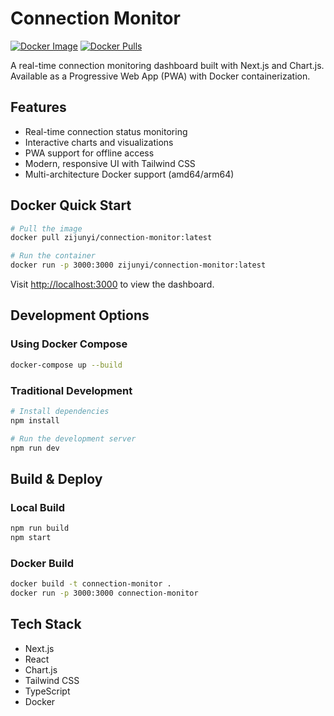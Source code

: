 # Connection Monitor

[![Docker Image](https://img.shields.io/docker/v/zijunyi/connection-monitor?sort=semver&logo=docker)](https://hub.docker.com/r/zijunyi/connection-monitor)
[![Docker Pulls](https://img.shields.io/docker/pulls/zijunyi/connection-monitor?logo=docker)](https://hub.docker.com/r/zijunyi/connection-monitor)

A real-time connection monitoring dashboard built with Next.js and Chart.js. Available as a Progressive Web App (PWA) with Docker containerization.

## Features

- Real-time connection status monitoring
- Interactive charts and visualizations
- PWA support for offline access
- Modern, responsive UI with Tailwind CSS
- Multi-architecture Docker support (amd64/arm64)

## Docker Quick Start

```bash
# Pull the image
docker pull zijunyi/connection-monitor:latest

# Run the container
docker run -p 3000:3000 zijunyi/connection-monitor:latest
```

Visit [http://localhost:3000](http://localhost:3000) to view the dashboard.

## Development Options

### Using Docker Compose
```bash
docker-compose up --build
```

### Traditional Development
```bash
# Install dependencies
npm install

# Run the development server
npm run dev
```

## Build & Deploy

### Local Build
```bash
npm run build
npm start
```

### Docker Build
```bash
docker build -t connection-monitor .
docker run -p 3000:3000 connection-monitor
```

## Tech Stack

- Next.js
- React
- Chart.js
- Tailwind CSS
- TypeScript
- Docker
